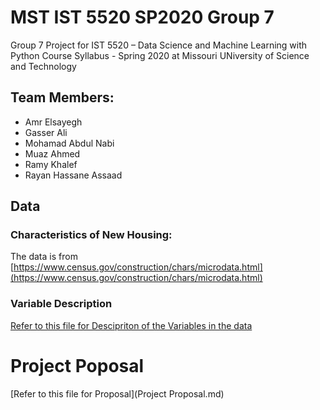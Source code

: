 # MST IST 5520 SP2020 Group 7

Group 7 Project for IST  5520 – Data Science and Machine Learning with Python Course Syllabus  - Spring  2020 at Missouri UNiversity of Science and Technology

## Team Members:

 - Amr Elsayegh
 - Gasser Ali
 - Mohamad Abdul Nabi
 - Muaz Ahmed
 - Ramy Khalef
 - Rayan Hassane Assaad

## Data

### Characteristics of New Housing:

The data is from [https://www.census.gov/construction/chars/microdata.html](https://www.census.gov/construction/chars/microdata.html)

### Variable Description

[Refer to this file for Descipriton of the Variables in the data](Variables.md)

# Project Poposal

[Refer to this file for Proposal](Project Proposal.md)
